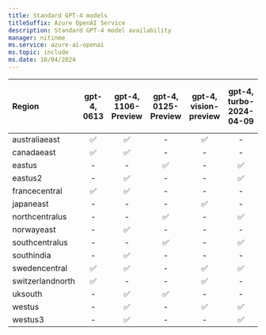 ```yaml
---
title: Standard GPT-4 models
titleSuffix: Azure OpenAI Service
description: Standard GPT-4 model availability
manager: nitinme
ms.service: azure-ai-openai
ms.topic: include
ms.date: 10/04/2024
---
```


| **Region**   | **gpt-4**, **0613**   | **gpt-4**, **1106-Preview**   | **gpt-4**, **0125-Preview**   | **gpt-4**, **vision-preview**   | **gpt-4**, **turbo-2024-04-09**   | **gpt-4o**, **2024-05-13**   | **gpt-4o**, **2024-08-06**   | **gpt-4o-mini**, **2024-07-18**   | **gpt-4-32k**, **0613**   |
|:-----------------|:-------------------:|:---------------------------:|:---------------------------:|:-----------------------------:|:-------------------------------:|:--------------------------:|:--------------------------:|:-------------------------------:|:-----------------------:|
| australiaeast    | ✅                | ✅                        | -                       | ✅                          | -                           | -                      | -                      | -                           | ✅                    |
| canadaeast       | ✅                | ✅                        | -                       | -                         | -                           | -                      | -                      | -                           | ✅                    |
| eastus           | -               | -                       | ✅                        | -                         | ✅                            | ✅                       | ✅                       | ✅                            | -                   |
| eastus2          | -               | ✅                        | -                       | -                         | ✅                            | ✅                       | ✅                       | ✅                            | -                   |
| francecentral    | ✅                | ✅                        | -                       | -                         | -                           | -                      | -                      | -                           | ✅                    |
| japaneast        | -               | -                       | -                       | ✅                          | -                           | -                      | -                      | -                           | -                   |
| northcentralus   | -               | -                       | ✅                        | -                         | ✅                            | ✅                       | ✅                       | ✅                            | -                   |
| norwayeast       | -               | ✅                        | -                       | -                         | -                           | -                      | -                      | -                           | -                   |
| southcentralus   | -               | -                       | ✅                        | -                         | ✅                            | ✅                       | ✅                       | ✅                            | -                   |
| southindia       | -               | ✅                        | -                       | -                         | -                           | -                      | -                      | -                           | -                   |
| swedencentral    | ✅                | ✅                        | -                       | ✅                          | ✅                            | ✅                       | ✅                       | ✅                            | ✅                    |
| switzerlandnorth | ✅                | -                       | -                       | ✅                          | -                           | -                      | -                      | -                           | ✅                    |
| uksouth          | -               | ✅                        | ✅                        | -                         | -                           | -                      | -                      | -                           | -                   |
| westus           | -               | ✅                        | -                       | ✅                          | ✅                            | ✅                       | ✅                       | ✅                            | -                   |
| westus3          | -               | ✅                        | -                       | -                         | ✅                            | ✅                       | ✅                       | ✅                            | -                   |
